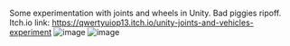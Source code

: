 Some experimentation with joints and wheels in Unity. Bad piggies ripoff.
Itch.io link: https://qwertyuiop13.itch.io/unity-joints-and-vehicles-experiment
![image](https://github.com/user-attachments/assets/423d0319-f0da-4813-9e0d-70970b271e68)
![image](https://github.com/user-attachments/assets/26ce82b7-f33a-40ea-9ca2-4f26a391447e)
